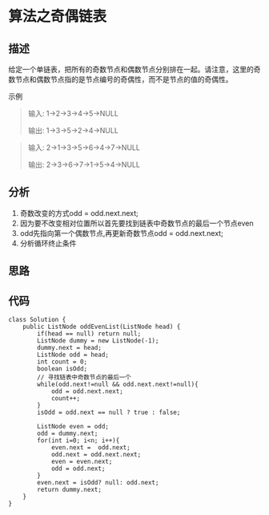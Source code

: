 # 算法之奇偶链表
## 描述
给定一个单链表，把所有的奇数节点和偶数节点分别排在一起。请注意，这里的奇数节点和偶数节点指的是节点编号的奇偶性，而不是节点的值的奇偶性。

示例
>输入: 1->2->3->4->5->NULL
>
> 输出: 1->3->5->2->4->NULL

>输入: 2->1->3->5->6->4->7->NULL
>
>输出: 2->3->6->7->1->5->4->NULL

## 分析
1. 奇数改变的方式odd = odd.next.next;
2. 因为要不改变相对位置所以首先要找到链表中奇数节点的最后一个节点even
3. odd先指向第一个偶数节点,再更新奇数节点odd = odd.next.next;
4. 分析循环终止条件
## 思路
## 代码
```
class Solution {
    public ListNode oddEvenList(ListNode head) {
        if(head == null) return null;
        ListNode dummy = new ListNode(-1);
        dummy.next = head;    
        ListNode odd = head;
        int count = 0;
        boolean isOdd;
        // 寻找链表中奇数节点的最后一个
        while(odd.next!=null && odd.next.next!=null){
            odd = odd.next.next;
            count++;
        }
        isOdd = odd.next == null ? true : false;

        ListNode even = odd;
        odd = dummy.next;
        for(int i=0; i<n; i++){
            even.next =  odd.next;
            odd.next = odd.next.next;
            even = even.next;
            odd = odd.next;  
        }
        even.next = isOdd? null: odd.next;
        return dummy.next; 
    }
}
```